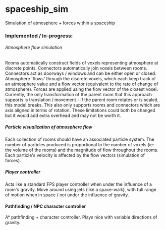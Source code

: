 # spaceship_sim
Simulation of atmosphere + forces within a spaceship

### Implemented / In-progress:

###### Atmosphere flow simulation
Rooms automatically construct fields of voxels representing atmosphere at discrete points.  Connectors automatically join voxels between rooms.  Connectors act as doorways / windows and can be either open or closed.  Atmosphere 'flows' through the discrete voxels, which each keep track of an atmosphere value and a flow vector (equivalent to the rate of change of atmosphere).  Forces are applied using the flow vector of the closest voxel.  Currently, the only transformation of the parent room that this approach supports is translation / movement - if the parent room rotates or is scaled, this model breaks.  This also only supports rooms and connectors which are axis aligned in terms of rotation.  These limitations could both be changed but it would add extra overhead and may not be worth it.

##### Particle visualization of atmosphere flow
Each collection of rooms should have an associated particle system.  The number of particles produced is proportional to the number of voxels (ie: the volume of the rooms) and the magnitude of flow throughout the rooms.  Each particle's velocity is affected by the flow vectors (simulation of forces).

##### Player controller
Acts like a standard FPS player controller when under the influence of a room's gravity. Move around using jets (like a space-walk), with full range of motion when in space / not under the influence of gravity.

#### Pathfinding / NPC character controller
A* pathfinding + character controller.  Plays nice with variable directions of gravity.
